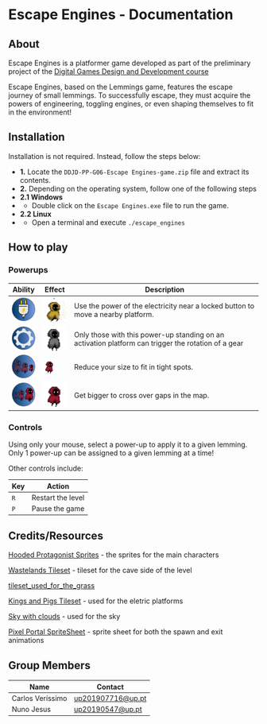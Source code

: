 # Escape Engines - Documentation

## About

Escape Engines is a platformer game developed as part of the preliminary project of the [Digital Games Design and Development course](https://itch.io/jam/ddjd-feup-2024-preliminary-projects)

Escape Engines, based on the Lemmings game, features the escape journey of small lemmings. To successfully escape, they must acquire the powers of engineering, toggling engines, or even shaping themselves to fit in the environment!

## Installation

Installation is not required. Instead, follow the steps below:
- **1.** Locate the `DDJD-PP-G06-Escape Engines-game.zip` file and extract its contents.
- **2.** Depending on the operating system, follow one of the following steps
- **2.1 Windows**
- - Double click on the `Escape Engines.exe` file to run the game.
- **2.2 Linux**
- - Open a terminal and execute `./escape_engines`


## How to play

### Powerups

| Ability | Effect | Description |
| --- | --- | --- |
| <img src="../art/powerups/eletrical/plug.png" width=50/> | <img src="../art/player/eletric_fix/eletric_fixing_05.png" width=50/> |Use the power of the electricity near a locked button to move a nearby platform. |
| <img src="../art/powerups/mechanical/gear.png" width=50/> | <img src="../art/player/mechanical_idle/mechanical_idle_02.png" width=50/> | Only those with this power-up standing on an activation platform can trigger the rotation of a gear |
| <img src="../art/powerups/chemical/shrink.png" width=50/> | <img src="../art/player/walk/walk_02.png" width=30/> | Reduce your size to fit in tight spots. |
| <img src="../art/powerups/civil/expand.png" width=50/> | <img src="../art/player/walk/walk_02.png" width=60/> | Get bigger to cross over gaps in the map. |

### Controls

Using only your mouse, select a power-up to apply it to a given lemming. Only 1 power-up can be assigned to a given lemming at a time!

Other controls include:

| Key | Action |
| --- | --- |
| `R` | Restart the level |
| `P` | Pause the game |

## Credits/Resources

[Hooded Protagonist Sprites](https://penzilla.itch.io/hooded-protagonist) - the sprites for the main characters

[Wastelands Tileset](https://quintino-pixels.itch.io/wasteland-plataformer-tileset) - tileset for the cave side of the level

[tileset_used_for_the_grass](???)

[Kings and Pigs Tileset](https://pixelfrog-assets.itch.io/kings-and-pigs) - used for the eletric platforms

[Sky with clouds](https://free-game-assets.itch.io/free-sky-with-clouds-background-pixel-art-set) - used for the sky

[Pixel Portal SpriteSheet](https://grappe.itch.io/pixelportal) - sprite sheet for both the spawn and exit animations


## Group Members

| Name | Contact |
| --- | --- |
| Carlos Veríssimo | <up201907716@up.pt>
| Nuno Jesus | <up20190547@up.pt>
